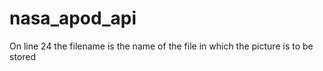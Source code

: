# nasa_apod_api
On line 24 the filename is the name of the file in which the picture is to be stored 

